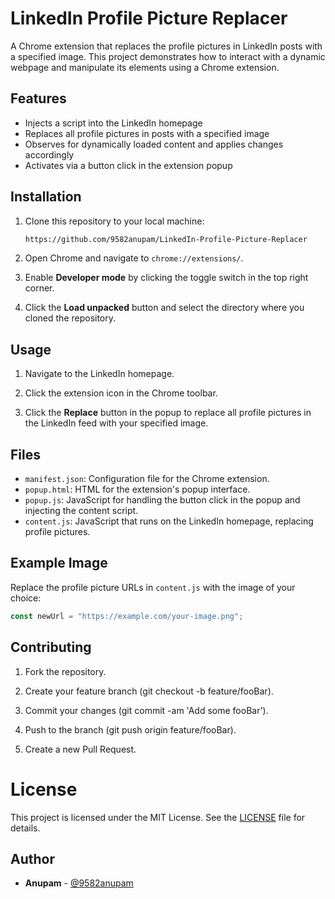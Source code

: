 # LinkedIn Profile Picture Replacer

A Chrome extension that replaces the profile pictures in LinkedIn posts with a specified image. This project demonstrates how to interact with a dynamic webpage and manipulate its elements using a Chrome extension.

## Features

- Injects a script into the LinkedIn homepage
- Replaces all profile pictures in posts with a specified image
- Observes for dynamically loaded content and applies changes accordingly
- Activates via a button click in the extension popup

## Installation

1. Clone this repository to your local machine:
    ```sh
    https://github.com/9582anupam/LinkedIn-Profile-Picture-Replacer
    ```

2. Open Chrome and navigate to `chrome://extensions/`.

3. Enable **Developer mode** by clicking the toggle switch in the top right corner.

4. Click the **Load unpacked** button and select the directory where you cloned the repository.

## Usage

1. Navigate to the LinkedIn homepage.

2. Click the extension icon in the Chrome toolbar.

3. Click the **Replace** button in the popup to replace all profile pictures in the LinkedIn feed with your specified image.

## Files

- `manifest.json`: Configuration file for the Chrome extension.
- `popup.html`: HTML for the extension's popup interface.
- `popup.js`: JavaScript for handling the button click in the popup and injecting the content script.
- `content.js`: JavaScript that runs on the LinkedIn homepage, replacing profile pictures.

## Example Image

Replace the profile picture URLs in `content.js` with the image of your choice:
```javascript
const newUrl = "https://example.com/your-image.png";
```

## Contributing
1) Fork the repository.

2) Create your feature branch (git checkout -b feature/fooBar).

4) Commit your changes (git commit -am 'Add some fooBar').

5) Push to the branch (git push origin feature/fooBar).

6) Create a new Pull Request.

# License

This project is licensed under the MIT License. See the [LICENSE](https://github.com/9582anupam/LinkedIn-Profile-Picture-Replacer?tab=MIT-1-ov-file) file for details.


## Author

- **Anupam** - [@9582anupam](https://github.com/9582anupam)
